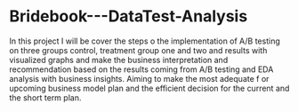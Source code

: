# Bridebook---DataTest-Analysis

In this project I will be cover the steps o the implementation of A/B testing on three groups control, 
treatment group one and two and results with visualized graphs and make the business interpretation and recommendation 
based on the results coming from A/B testing and EDA analysis with business insights. Aiming to make the most adequate f
or upcoming business model plan and the efficient decision for the current and the short term plan.


